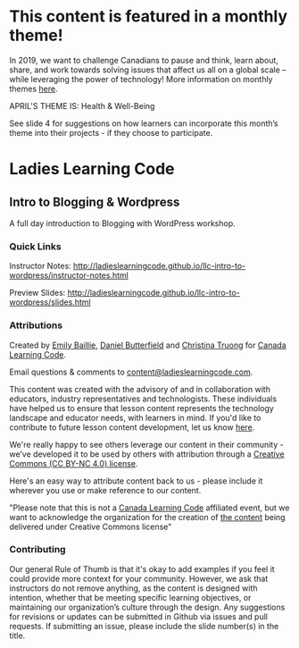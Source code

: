 # This content is featured in a monthly theme!

In 2019, we want to challenge Canadians to pause and think, learn about, share, and work towards solving issues that affect us all on a global scale – while leveraging the power of technology!  More information on monthly themes [here](https://www.canadalearningcode.ca/code-can-change-the-world/).

APRIL'S THEME IS: Health & Well-Being

See slide 4 for suggestions on how learners can incorporate this month’s theme into their projects - if they choose to participate.

# Ladies Learning Code
## Intro to Blogging & Wordpress

A full day introduction to Blogging with WordPress workshop.

### Quick Links

Instructor Notes: http://ladieslearningcode.github.io/llc-intro-to-wordpress/instructor-notes.html

Preview Slides: http://ladieslearningcode.github.io/llc-intro-to-wordpress/slides.html


### Attributions

Created by [Emily Baillie](https://twitter.com/EmilyBaillie), [Daniel Butterfield](http://www.stelsewhereweb.com) and [Christina Truong](http://christinatruong.com) for [Canada Learning Code](https://www.canadalearningcode.ca/).

Email questions & comments to <content@ladieslearningcode.com>.

This content was created with the advisory of and in collaboration with educators, industry representatives and technologists. These individuals have helped us to ensure that lesson content represents the technology landscape and educator needs, with learners in mind. If you'd like to contribute to future lesson content development, let us know [here](https://docs.google.com/forms/d/e/1FAIpQLSfJ8NSMKVAmzpdn3EAymxCbDDz3XZPxyDdmtQ87GECuvXzzDQ/viewform).

We're really happy to see others leverage our content in their community - we’ve developed it to be used by others with attribution through a [Creative Commons (CC BY-NC 4.0) license](https://creativecommons.org/licenses/by-nc/4.0/).

Here's an easy way to attribute content back to us - please include it wherever you use or make reference to our content.

"Please note that this is not a [Canada Learning Code](https://www.canadalearningcode.ca/) affiliated event, but we want to acknowledge the organization for the creation of [the content](https://github.com/ladieslearningcode/llc-intro-to-wordpress) being delivered under Creative Commons license"


### Contributing

Our general Rule of Thumb is that it's okay to add examples if you feel it could provide more context for your community. However, we ask that instructors do not remove anything, as the content is designed with intention, whether that be meeting specific learning objectives, or maintaining our organization’s culture through the design.  Any suggestions for revisions or updates can be submitted in Github via issues and pull requests. If submitting an issue, please include the slide number(s) in the title.
